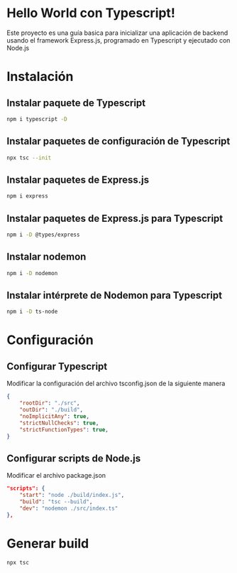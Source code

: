 
# Hello World con Typescript!
Este proyecto es una guía basica para inicializar una aplicación de backend usando el framework Express.js, programado en Typescript y ejecutado con Node.js
# Instalación
## Instalar paquete de Typescript
```bash
npm i typescript -D
```
## Instalar paquetes de configuración de Typescript
```bash
npx tsc --init
```
## Instalar paquetes de Express.js
```bash
npm i express
```
## Instalar paquetes de Express.js para Typescript
```bash
npm i -D @types/express
```
## Instalar nodemon
```bash
npm i -D nodemon
```
## Instalar intérprete de Nodemon para Typescript
```bash
npm i -D ts-node
```

# Configuración
## Configurar Typescript
Modificar la configuración del archivo tsconfig.json de la siguiente manera
```json
{
    "rootDir": "./src",
    "outDir": "./build",
    "noImplicitAny": true,
    "strictNullChecks": true,
    "strictFunctionTypes": true,
}
```
## Configurar scripts de Node.js
Modificar el archivo package.json
```json
"scripts": {
    "start": "node ./build/index.js",
    "build": "tsc --build",
    "dev": "nodemon ./src/index.ts"
},
```
# Generar build
```bash
npx tsc
```
